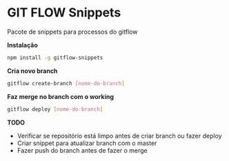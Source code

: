 # GIT FLOW Snippets
Pacote de snippets para processos do gitflow

**Instalação**

```bash
npm install -g gitflow-snippets
```

**Cria novo branch**

```bash
gitflow create-branch [nome-do-branch]
```

**Faz merge no branch com o working**

```bash
gitflow deploy [nome-do-branch]
```

**TODO**
* Verificar se repositório está limpo antes de criar branch ou fazer deploy
* Criar snippet para atualizar branch com o master
* Fazer push do branch antes de fazer o merge
